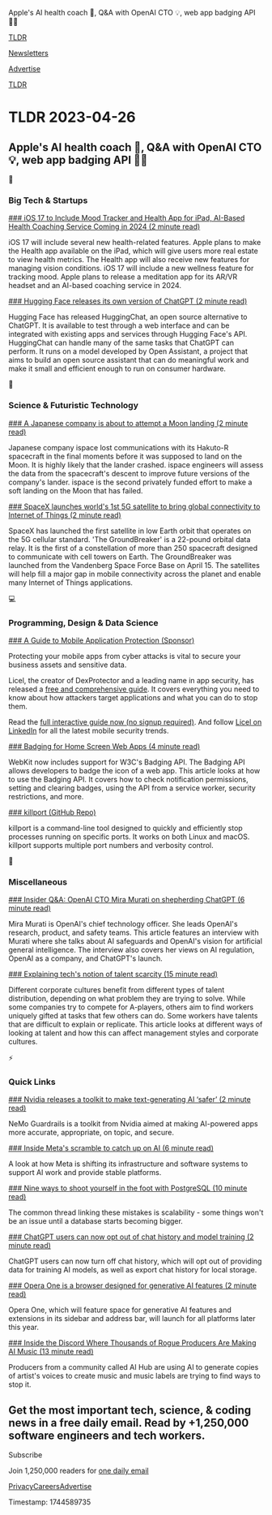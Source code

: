 Apple's AI health coach 🤖, Q&A with OpenAI CTO 💡, web app badging API 👨‍💻

[TLDR](/)

[Newsletters](/newsletters)

[Advertise](https://advertise.tldr.tech/)

[TLDR](/)

# TLDR 2023-04-26

## Apple's AI health coach 🤖, Q&A with OpenAI CTO 💡, web app badging API 👨‍💻

📱

### Big Tech & Startups

[### iOS 17 to Include Mood Tracker and Health App for iPad, AI-Based Health Coaching Service Coming in 2024 (2 minute read)](https://www.macrumors.com/2023/04/25/ios-17-health-app-updates/?utm_source=tldrnewsletter)

iOS 17 will include several new health-related features. Apple plans to make the Health app available on the iPad, which will give users more real estate to view health metrics. The Health app will also receive new features for managing vision conditions. iOS 17 will include a new wellness feature for tracking mood. Apple plans to release a meditation app for its AR/VR headset and an AI-based coaching service in 2024.

[### Hugging Face releases its own version of ChatGPT (2 minute read)](https://techcrunch.com/2023/04/25/hugging-face-releases-its-own-version-of-chatgpt/?utm_source=tldrnewsletter)

Hugging Face has released HuggingChat, an open source alternative to ChatGPT. It is available to test through a web interface and can be integrated with existing apps and services through Hugging Face's API. HuggingChat can handle many of the same tasks that ChatGPT can perform. It runs on a model developed by Open Assistant, a project that aims to build an open source assistant that can do meaningful work and make it small and efficient enough to run on consumer hardware.

🚀

### Science & Futuristic Technology

[### A Japanese company is about to attempt a Moon landing (2 minute read)](https://arstechnica.com/science/2023/04/a-japanese-company-is-about-to-attempt-a-moon-landing/?utm_source=tldrnewsletter)

Japanese company ispace lost communications with its Hakuto-R spacecraft in the final moments before it was supposed to land on the Moon. It is highly likely that the lander crashed. ispace engineers will assess the data from the spacecraft's descent to improve future versions of the company's lander. ispace is the second privately funded effort to make a soft landing on the Moon that has failed.

[### SpaceX launches world's 1st 5G satellite to bring global connectivity to Internet of Things (2 minute read)](https://www.space.com/spacex-launches-1st-5g-satellite-internet-of-things?utm_source=tldrnewsletter)

SpaceX has launched the first satellite in low Earth orbit that operates on the 5G cellular standard. 'The GroundBreaker' is a 22-pound orbital data relay. It is the first of a constellation of more than 250 spacecraft designed to communicate with cell towers on Earth. The GroundBreaker was launched from the Vandenberg Space Force Base on April 15. The satellites will help fill a major gap in mobile connectivity across the planet and enable many Internet of Things applications.

💻

### Programming, Design & Data Science

[### A Guide to Mobile Application Protection (Sponsor)](https://licelus.com/guide-to-mobile-application-protection?utm_source=tldr&amp;utm_campaign=20230426%5C)

Protecting your mobile apps from cyber attacks is vital to secure your business assets and sensitive data.

Licel, the creator of DexProtector and a leading name in app security, has released a [free and comprehensive guide](https://licelus.com/guide-to-mobile-application-protection?utm_source=tldr&utm_campaign=20230426). It covers everything you need to know about how attackers target applications and what you can do to stop them.

Read the [full interactive guide now (no signup required)](https://licelus.com/guide-to-mobile-application-protection?utm_source=tldr&utm_campaign=20230426). And follow [Licel on LinkedIn](https://www.linkedin.com/company/licel/) for all the latest mobile security trends.

[### Badging for Home Screen Web Apps (4 minute read)](https://webkit.org/blog/14112/badging-for-home-screen-web-apps/?utm_source=tldrnewsletter)

WebKit now includes support for W3C's Badging API. The Badging API allows developers to badge the icon of a web app. This article looks at how to use the Badging API. It covers how to check notification permissions, setting and clearing badges, using the API from a service worker, security restrictions, and more.

[### killport (GitHub Repo)](https://github.com/jkfran/killport?utm_source=tldrnewsletter)

killport is a command-line tool designed to quickly and efficiently stop processes running on specific ports. It works on both Linux and macOS. killport supports multiple port numbers and verbosity control.

🎁

### Miscellaneous

[### Insider Q&A: OpenAI CTO Mira Murati on shepherding ChatGPT (6 minute read)](https://apnews.com/article/openai-cto-mira-murati-chatgpt-gpt4-dalle-0e701dd406b4a1a2d625e779de0c5164?utm_source=tldrnewsletter)

Mira Murati is OpenAI's chief technology officer. She leads OpenAI's research, product, and safety teams. This article features an interview with Murati where she talks about AI safeguards and OpenAI's vision for artificial general intelligence. The interview also covers her views on AI regulation, OpenAI as a company, and ChatGPT's launch.

[### Explaining tech's notion of talent scarcity (15 minute read)](https://nadia.xyz/top-talent?utm_source=tldrnewsletter)

Different corporate cultures benefit from different types of talent distribution, depending on what problem they are trying to solve. While some companies try to compete for A-players, others aim to find workers uniquely gifted at tasks that few others can do. Some workers have talents that are difficult to explain or replicate. This article looks at different ways of looking at talent and how this can affect management styles and corporate cultures.

⚡

### Quick Links

[### Nvidia releases a toolkit to make text-generating AI ‘safer’ (2 minute read)](https://techcrunch.com/2023/04/25/nvidia-releases-a-toolkit-to-make-text-generating-ai-safer/?utm_source=tldrnewsletter)

NeMo Guardrails is a toolkit from Nvidia aimed at making AI-powered apps more accurate, appropriate, on topic, and secure.

[### Inside Meta's scramble to catch up on AI (6 minute read)](https://www.reuters.com/technology/inside-metas-scramble-catch-up-ai-2023-04-25/?utm_source=tldrnewsletter)

A look at how Meta is shifting its infrastructure and software systems to support AI work and provide stable platforms.

[### Nine ways to shoot yourself in the foot with PostgreSQL (10 minute read)](https://philbooth.me/blog/nine-ways-to-shoot-yourself-in-the-foot-with-postgresql?utm_source=tldrnewsletter)

The common thread linking these mistakes is scalability - some things won't be an issue until a database starts becoming bigger.

[### ChatGPT users can now opt out of chat history and model training (2 minute read)](https://arstechnica.com/information-technology/2023/04/chatgpt-users-can-now-opt-out-of-chat-history-and-model-training/?utm_source=tldrnewsletter)

ChatGPT users can now turn off chat history, which will opt out of providing data for training AI models, as well as export chat history for local storage.

[### Opera One is a browser designed for generative AI features (2 minute read)](https://www.engadget.com/opera-one-is-a-browser-designed-for-generative-ai-features-070048153.html?utm_source=tldrnewsletter)

Opera One, which will feature space for generative AI features and extensions in its sidebar and address bar, will launch for all platforms later this year.

[### Inside the Discord Where Thousands of Rogue Producers Are Making AI Music (13 minute read)](https://www.vice.com/en/article/y3wdj7/inside-the-discord-where-thousands-of-rogue-producers-are-making-ai-music?utm_source=tldrnewsletter)

Producers from a community called AI Hub are using AI to generate copies of artist's voices to create music and music labels are trying to find ways to stop it.

## Get the most important tech, science, & coding news in a free daily email. Read by +1,250,000 software engineers and tech workers.

Subscribe

Join 1,250,000 readers for [one daily email](/api/latest/tech)

[Privacy](/privacy)[Careers](https://jobs.ashbyhq.com/tldr.tech)[Advertise](/tech/advertise)

Timestamp: 1744589735